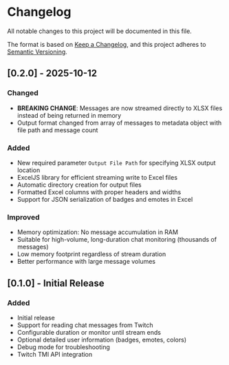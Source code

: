 # Changelog

All notable changes to this project will be documented in this file.

The format is based on [Keep a Changelog](https://keepachangelog.com/en/1.0.0/),
and this project adheres to [Semantic Versioning](https://semver.org/spec/v2.0.0.html).

## [0.2.0] - 2025-10-12

### Changed

- **BREAKING CHANGE**: Messages are now streamed directly to XLSX files instead of being returned in memory
- Output format changed from array of messages to metadata object with file path and message count

### Added

- New required parameter `Output File Path` for specifying XLSX output location
- ExcelJS library for efficient streaming write to Excel files
- Automatic directory creation for output files
- Formatted Excel columns with proper headers and widths
- Support for JSON serialization of badges and emotes in Excel

### Improved

- Memory optimization: No message accumulation in RAM
- Suitable for high-volume, long-duration chat monitoring (thousands of messages)
- Low memory footprint regardless of stream duration
- Better performance with large message volumes

## [0.1.0] - Initial Release

### Added

- Initial release
- Support for reading chat messages from Twitch
- Configurable duration or monitor until stream ends
- Optional detailed user information (badges, emotes, colors)
- Debug mode for troubleshooting
- Twitch TMI API integration
